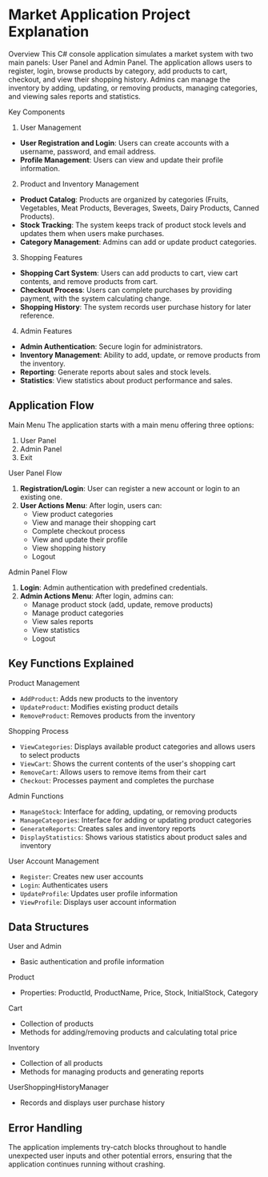 # Market Application Project Explanation

 Overview
This C# console application simulates a market system with two main panels: User Panel and Admin Panel. The application allows users to register, login, browse products by category, add products to cart, checkout, and view their shopping history. Admins can manage the inventory by adding, updating, or removing products, managing categories, and viewing sales reports and statistics.

 Key Components

 1. User Management
- **User Registration and Login**: Users can create accounts with a username, password, and email address.
- **Profile Management**: Users can view and update their profile information.

 2. Product and Inventory Management
- **Product Catalog**: Products are organized by categories (Fruits, Vegetables, Meat Products, Beverages, Sweets, Dairy Products, Canned Products).
- **Stock Tracking**: The system keeps track of product stock levels and updates them when users make purchases.
- **Category Management**: Admins can add or update product categories.

 3. Shopping Features
- **Shopping Cart System**: Users can add products to cart, view cart contents, and remove products from cart.
- **Checkout Process**: Users can complete purchases by providing payment, with the system calculating change.
- **Shopping History**: The system records user purchase history for later reference.

 4. Admin Features
- **Admin Authentication**: Secure login for administrators.
- **Inventory Management**: Ability to add, update, or remove products from the inventory.
- **Reporting**: Generate reports about sales and stock levels.
- **Statistics**: View statistics about product performance and sales.

 ## Application Flow

Main Menu
The application starts with a main menu offering three options:
1. User Panel
2. Admin Panel
3. Exit

User Panel Flow
1. **Registration/Login**: User can register a new account or login to an existing one.
2. **User Actions Menu**: After login, users can:
   - View product categories
   - View and manage their shopping cart
   - Complete checkout process
   - View and update their profile
   - View shopping history
   - Logout

Admin Panel Flow
1. **Login**: Admin authentication with predefined credentials.
2. **Admin Actions Menu**: After login, admins can:
   - Manage product stock (add, update, remove products)
   - Manage product categories
   - View sales reports
   - View statistics
   - Logout

## Key Functions Explained

Product Management
- `AddProduct`: Adds new products to the inventory
- `UpdateProduct`: Modifies existing product details
- `RemoveProduct`: Removes products from the inventory

Shopping Process
- `ViewCategories`: Displays available product categories and allows users to select products
- `ViewCart`: Shows the current contents of the user's shopping cart
- `RemoveCart`: Allows users to remove items from their cart
- `Checkout`: Processes payment and completes the purchase

Admin Functions
- `ManageStock`: Interface for adding, updating, or removing products
- `ManageCategories`: Interface for adding or updating product categories
- `GenerateReports`: Creates sales and inventory reports
- `DisplayStatistics`: Shows various statistics about product sales and inventory

User Account Management
- `Register`: Creates new user accounts
- `Login`: Authenticates users
- `UpdateProfile`: Updates user profile information
- `ViewProfile`: Displays user account information

## Data Structures

User and Admin
- Basic authentication and profile information

Product
- Properties: ProductId, ProductName, Price, Stock, InitialStock, Category

Cart
- Collection of products
- Methods for adding/removing products and calculating total price

Inventory
- Collection of all products
- Methods for managing products and generating reports

UserShoppingHistoryManager
- Records and displays user purchase history

## Error Handling
The application implements try-catch blocks throughout to handle unexpected user inputs and other potential errors, ensuring that the application continues running without crashing.
